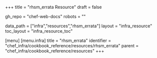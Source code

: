 +++
title = "rhsm_errata Resource"
draft = false

gh_repo = "chef-web-docs"
robots = ""

data_path = ["infra","resources","rhsm_errata"]
layout = "infra_resource"
toc_layout = "infra_resource_toc"


[menu]
  [menu.infra]
    title = "rhsm_errata"
    identifier = "chef_infra/cookbook_reference/resources/rhsm_errata"
    parent = "chef_infra/cookbook_reference/resources"
+++

<!-- The contents of this page are automatically generated from the rhsm_errata.yaml file in the data directory. -->
<!-- To suggest a change, edit the https://github.com/chef/chef/blob/master/lib/chef/resource/rhsm_errata.rb file
      and submit a pull request to the https://github.com/chef/chef repository. -->
